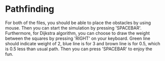 # Pathfinding

For both of the files, you should be able to place the obstacles by using mouse. Then you can start the simulation by pressing 'SPACEBAR'.
Furthermore, for Dijkstra algorithm, you can choose to draw the weight between the squares by pressing 'RIGHT' on your keyboard. Green line
should indicate weight of 2, blue line is for 3 and brown line is for 0.5, which is 0.5 less than usual path. Then you can press 'SPACEBAR'
to enjoy the fun.
